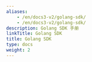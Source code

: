 ```yaml
---
aliases:
    - /en/docs3-v2/golang-sdk/
    - /en/docs3-v2/golang-sdk/
description: Golang SDK 手册
linkTitle: Golang SDK
title: Golang SDK
type: docs
weight: 2
---
```

